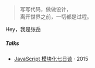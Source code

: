 > 写写代码，做做设计，  
> 离开世界之前，一切都是过程。

Hey，我是张岳


##### Talks


- [JavaScript 模块化七日谈][1] · 2015

[1]: //huangxuan.me/2015/07/09/js-module-7day/
